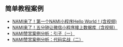 ## 简单教程案例

* [NAMI来了！第一个NAMI小程序Hello World！(含视频)](https://mp.weixin.qq.com/s/229Ni6VOeLEkEaUH7CfWVg)
* [NAMI来了！五分钟让微信小程序接上数据库（含视频）](https://mp.weixin.qq.com/s/M05_V7QecDZJMLZ_QPhHLA)
* [NAMI赞赏案例分析：引子（一）](https://mp.weixin.qq.com/s/UnS5Xjlc_3N66l2bP7wAlQ)
* [NAMI赞赏案例分析：代码实战（二）](https://mp.weixin.qq.com/s/GmHD_0LJWXAjswA94h-MPw)